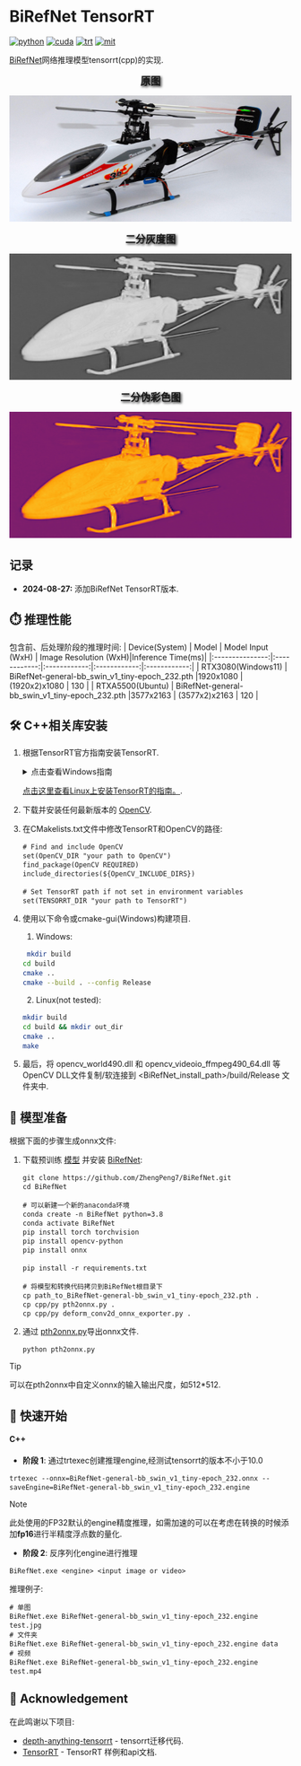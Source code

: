 <div align="left">

BiRefNet TensorRT
===========================

[![python](https://img.shields.io/badge/python-3.10.12-green)](https://www.python.org/downloads/release/python-31012/)
[![cuda](https://img.shields.io/badge/cuda-12.4-green)](https://developer.nvidia.com/cuda-downloads)
[![trt](https://img.shields.io/badge/TRT-10.3-green)](https://developer.nvidia.com/tensorrt)
[![mit](https://img.shields.io/badge/license-MIT-blue)](https://github.com/lbq779660843/BiRefNet-Tensorrt/blob/main/LICENSE)

</div>

[BiRefNet](https://github.com/ZhengPeng7/BiRefNet)网络推理模型tensorrt(cpp)的实现.

<p align="center">
  <span style="font-size: 18px; font-weight: bold; text-shadow: 2px 2px 4px #000000;">
    原图
  </span>
</p>
<p align="center">
  <img src="assets/Helicopter.jpg" height="225px" width="720px" />
</p>

<p align="center">
  <span style="font-size: 18px; font-weight: bold; text-shadow: 2px 2px 4px #000000;">
    二分灰度图
  </span>
</p>
<p align="center">
  <img src="assets/Helicopter_gray.jpg" height="225px" width="720px" />
</p>

<p align="center">
  <span style="font-size: 18px; font-weight: bold; text-shadow: 2px 2px 4px #000000;">
    二分伪彩色图
  </span>
</p>
<p align="center">
  <img src="assets/Helicopter_pseudo.jpg" height="225px" width="720px" />
</p>




## 记录
* **2024-08-27:** 添加BiRefNet TensorRT版本.
  
## ⏱️ 推理性能

包含前、后处理阶段的推理时间:
| Device(System)          | Model | Model Input (WxH) |  Image Resolution (WxH)|Inference Time(ms)|
|:---------------:|:------------:|:------------:|:------------:|:------------:|
| RTX3080(Windows11)        | BiRefNet-general-bb_swin_v1_tiny-epoch_232.pth  |1920x1080  |  (1920x2)x1080    | 130     |
| RTXA5500(Ubuntu)        | BiRefNet-general-bb_swin_v1_tiny-epoch_232.pth  |3577x2163  | (3577x2)x2163    | 120     |

## 🛠️ C++相关库安装

1. 根据TensorRT官方指南安装TensorRT.

    <details>
    <summary>点击查看Windows指南</summary>     
   
    1. 下载与你的Windows版本匹配的[TensorRT](https://developer.nvidia.com/tensorrt)压缩包,TensorRT版本要大于10.0.
    2. 选择你想要安装TensorRT的路径。压缩包将会解压到一个名为 TensorRT-10.x.x.x 的子目录中。以下步骤中，该目录将被称为 <installpath>.
    3. 将 TensorRT-10.x.x.x.Windows10.x86_64.cuda-x.x.zip 文件解压到你选择的位置。 其中:
    - `10.x.x.x` 是你的TensorRT版本
    - `cuda-x.x` 是CUDA版本，比如 `12.4`, `11.8` 或 `12.0`
    4. 将TensorRT库文件添加到系统的 PATH 中。为此，将 <installpath>/lib 目录下的DLL文件复制到你的CUDA安装目录中，例如 C:\Program Files\NVIDIA GPU Computing Toolkit\CUDA\vX.Y\bin，其中 vX.Y 是你的CUDA版本。CUDA安装程序应已将CUDA路径添加到你的系统PATH中.
   
    </details>

    [点击这里查看Linux上安装TensorRT的指南。](https://github.com/wang-xinyu/tensorrtx/blob/master/tutorials/install.md). 

2. 下载并安装任何最新版本的 [OpenCV](https://opencv.org/releases/). 
3. 在CMakelists.txt文件中修改TensorRT和OpenCV的路径:
   ```
   # Find and include OpenCV
   set(OpenCV_DIR "your path to OpenCV")
   find_package(OpenCV REQUIRED)
   include_directories(${OpenCV_INCLUDE_DIRS})
   
   # Set TensorRT path if not set in environment variables
   set(TENSORRT_DIR "your path to TensorRT")
   ```
  
4. 使用以下命令或cmake-gui(Windows)构建项目.

    1. Windows:
    ```bash
     mkdir build
    cd build
    cmake ..
    cmake --build . --config Release
    ```

    2. Linux(not tested):
    ```bash
    mkdir build
    cd build && mkdir out_dir
    cmake ..
    make
    ```

5. 最后，将 opencv_world490.dll 和 opencv_videoio_ffmpeg490_64.dll 等OpenCV DLL文件复制/软连接到 <BiRefNet_install_path>/build/Release 文件夹中.


## 🤖 模型准备
根据下面的步骤生成onnx文件:

1. 下载预训练 [模型](https://github.com/ZhengPeng7/BiRefNet/releases/download/v1/BiRefNet-general-bb_swin_v1_tiny-epoch_232.pth) 并安装 [BiRefNet](https://github.com/ZhengPeng7/BiRefNet):
   ``` shell
   git clone https://github.com/ZhengPeng7/BiRefNet.git
   cd BiRefNet
   
   # 可以新建一个新的anaconda环境
   conda create -n BiRefNet python=3.8
   conda activate BiRefNet
   pip install torch torchvision
   pip install opencv-python
   pip install onnx
   
   pip install -r requirements.txt
   
   # 将模型和转换代码拷贝到BiRefNet根目录下
   cp path_to_BiRefNet-general-bb_swin_v1_tiny-epoch_232.pth . 
   cp cpp/py pth2onnx.py .
   cp cpp/py deform_conv2d_onnx_exporter.py .
   ```

2. 通过 [pth2onnx.py](https://github.com/spacewalk01/BiRefNet/blob/main/export.py)导出onnx文件. 

    ``` shell
    python pth2onnx.py
    ```

> [!TIP]
> 可以在pth2onnx中自定义onnx的输入输出尺度，如512*512.

## 🚀 快速开始
#### C++

- **阶段 1**: 通过trtexec创建推理engine,经测试tensorrt的版本不小于10.0
``` shell
trtexec --onnx=BiRefNet-general-bb_swin_v1_tiny-epoch_232.onnx --saveEngine=BiRefNet-general-bb_swin_v1_tiny-epoch_232.engine
```

> [!NOTE]
> 此处使用的FP32默认的engine精度推理，如需加速的可以在考虑在转换的时候添加**fp16**进行半精度浮点数的量化.

- **阶段 2**: 反序列化engine进行推理
``` shell
BiRefNet.exe <engine> <input image or video>
```

推理例子:
``` shell
# 单图
BiRefNet.exe BiRefNet-general-bb_swin_v1_tiny-epoch_232.engine test.jpg
# 文件夹
BiRefNet.exe BiRefNet-general-bb_swin_v1_tiny-epoch_232.engine data
# 视频
BiRefNet.exe BiRefNet-general-bb_swin_v1_tiny-epoch_232.engine test.mp4 
```

## 👏 Acknowledgement

在此鸣谢以下项目:
- [depth-anything-tensorrt](https://github.com/spacewalk01/depth-anything-tensorrt) - tensorrt迁移代码.
- [TensorRT](https://github.com/NVIDIA/TensorRT/tree/release/10.3/samples) - TensorRT 样例和api文档.
